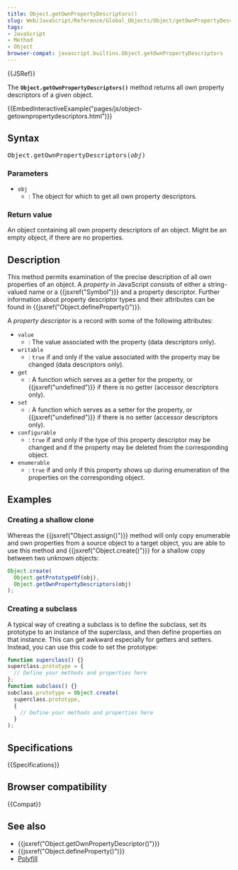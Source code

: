 ```yaml
---
title: Object.getOwnPropertyDescriptors()
slug: Web/JavaScript/Reference/Global_Objects/Object/getOwnPropertyDescriptors
tags:
- JavaScript
- Method
- Object
browser-compat: javascript.builtins.Object.getOwnPropertyDescriptors
---
```

{{JSRef}}

The **`Object.getOwnPropertyDescriptors()`** method returns all own property
descriptors of a given object.

{{EmbedInteractiveExample("pages/js/object-getownpropertydescriptors.html")}}

## Syntax

<pre class="brush: js">Object.getOwnPropertyDescriptors(<var>obj</var>)</pre>

### Parameters

- `obj`
  - : The object for which to get all own property descriptors.

### Return value

An object containing all own property descriptors of an object. Might be an
empty object, if there are no properties.

## Description

This method permits examination of the precise description of all own properties
of an object. A <dfn>property</dfn> in JavaScript consists of either a
string-valued name or a {{jsxref("Symbol")}} and a property descriptor.
Further information about property descriptor types and their attributes can be
found in {{jsxref("Object.defineProperty()")}}.

A <dfn>property descriptor</dfn> is a record with some of the following
attributes:

- `value`
  - : The value associated with the property (data descriptors only).
- `writable`
  - : `true` if and only if the value associated with the property may be
    changed (data descriptors only).
- `get`
  - : A function which serves as a getter for the property, or
    {{jsxref("undefined")}} if there is no getter (accessor descriptors
    only).
- `set`
  - : A function which serves as a setter for the property, or
    {{jsxref("undefined")}} if there is no setter (accessor descriptors
    only).
- `configurable`
  - : `true` if and only if the type of this property descriptor may be changed
    and if the property may be deleted from the corresponding object.
- `enumerable`
  - : `true` if and only if this property shows up during enumeration of the
    properties on the corresponding object.

## Examples

### Creating a shallow clone

Whereas the {{jsxref("Object.assign()")}} method will only copy
enumerable and own properties from a source object to a target object, you are
able to use this method and {{jsxref("Object.create()")}} for a
shallow copy between two unknown objects:

```js
Object.create(
  Object.getPrototypeOf(obj),
  Object.getOwnPropertyDescriptors(obj)
);
```

### Creating a subclass

A typical way of creating a subclass is to define the subclass, set its
prototype to an instance of the superclass, and then define properties on that
instance. This can get awkward especially for getters and setters. Instead, you
can use this code to set the prototype:

```js
function superclass() {}
superclass.prototype = {
  // Define your methods and properties here
};
function subclass() {}
subclass.prototype = Object.create(
  superclass.prototype,
  {
    // Define your methods and properties here
  }
);
```

## Specifications

{{Specifications}}

## Browser compatibility

{{Compat}}

## See also

- {{jsxref("Object.getOwnPropertyDescriptor()")}}
- {{jsxref("Object.defineProperty()")}}
- [Polyfill](https://github.com/tc39/proposal-object-getownpropertydescriptors)
